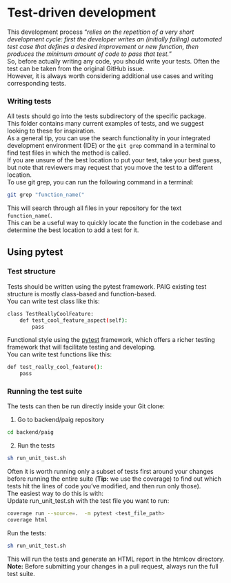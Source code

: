 # Test-driven development
This development process “_relies on the repetition of a very short development cycle: first the developer writes an (initially failing) automated test case that defines a desired improvement or new function, 
then produces the minimum amount of code to pass that test._” 
<br>So, before actually writing any code, you should write your tests. Often the test can be taken from the original GitHub issue. 
<br>However, it is always worth considering additional use cases and writing corresponding tests.

### Writing tests
All tests should go into the tests subdirectory of the specific package. 
<br>This folder contains many current examples of tests, and we suggest looking to these for inspiration.
<br>As a general tip, you can use the search functionality in your integrated development environment (IDE) or the `git grep` 
command in a terminal to find test files in which the method is called. 
<br>If you are unsure of the best location to put your test, take your best guess, 
but note that reviewers may request that you move the test to a different location.
<br>To use git grep, you can run the following command in a terminal:
```bash
git grep "function_name("
```
This will search through all files in your repository for the text `function_name(`. 
<br>This can be a useful way to quickly locate the function in the codebase and determine the best location to add a test for it.


## Using pytest
### Test structure
Tests should be written using the pytest framework. PAIG existing test structure is mostly class-based and function-based.
<br>You can write test class like this:
```bash
class TestReallyCoolFeature:
    def test_cool_feature_aspect(self):
        pass
```
Functional style using the [pytest](https://docs.pytest.org/en/latest/) framework, which offers a richer testing framework that will facilitate testing and developing. 
<br>You can write test functions like this:
```bash
def test_really_cool_feature():
    pass
```


### Running the test suite
The tests can then be run directly inside your Git clone:
1. Go to backend/paig repository
```bash
cd backend/paig
```
2. Run the tests
```bash
sh run_unit_test.sh
```
Often it is worth running only a subset of tests first around your changes before running the entire suite (**Tip:**  we use the coverage) to find out which tests hit the lines of code you’ve modified, and then run only those).
<br>The easiest way to do this is with:
<br>Update run_unit_test.sh with the test file you want to run:
```bash
coverage run --source=.  -m pytest <test_file_path>
coverage html
```
Run the tests:
```bash
sh run_unit_test.sh
```
This will run the tests and generate an HTML report in the htmlcov directory.
<br>**Note:** Before submitting your changes in a pull request, always run the full test suite.
